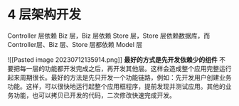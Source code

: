 # 4 层架构开发
Controller 层依赖 Biz 层，Biz 层依赖 Store 层，Store 层依赖数据库，而 Controller层、Biz 层、Store 层都依赖 Model 层

![[Pasted image 20230712135914.png]]
**最好的方式是先开发依赖少的组件**
不要把每一层的功能都开发完成之后，再开发其他层。这样会造成整个应用完整运行起来周期很长。最好的方法是先只开发一个功能链路，例如：先开发用户创建业务功能。这样，可以很快地运行起整个应用框程序，提前发现并测试应用。其他的业务功能，也可以拷贝已开发的代码，二次修改快速完成开发。

